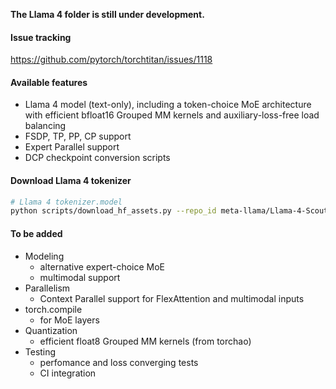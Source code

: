 **The Llama 4 folder is still under development.**

#### Issue tracking
https://github.com/pytorch/torchtitan/issues/1118

#### Available features
- Llama 4 model (text-only), including a token-choice MoE architecture with efficient bfloat16 Grouped MM kernels and auxiliary-loss-free load balancing
- FSDP, TP, PP, CP support
- Expert Parallel support
- DCP checkpoint conversion scripts

#### Download Llama 4 tokenizer
```bash
# Llama 4 tokenizer.model
python scripts/download_hf_assets.py --repo_id meta-llama/Llama-4-Scout-17B-16E --hf_token=...
```

#### To be added
- Modeling
    - alternative expert-choice MoE
    - multimodal support
- Parallelism
    - Context Parallel support for FlexAttention and multimodal inputs
- torch.compile
    - for MoE layers
- Quantization
    - efficient float8 Grouped MM kernels (from torchao)
- Testing
    - perfomance and loss converging tests
    - CI integration

